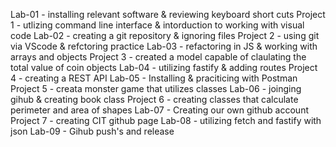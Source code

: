 Lab-01 - installing relevant software & reviewing keyboard short cuts
Project 1 - utlizing command line interface & intorduction to working with visual code
Lab-02 - creating a git repository & ignoring files
Project 2 - using git via VScode & refctoring practice
Lab-03 - refactoring in JS & working with arrays and objects
Project 3 - created a model capable of claulating the total value of coin objects
Lab-04 - utilizing fastify & adding routes 
Project 4 - creating a REST API
Lab-05 - Installing & praciticing with Postman
Project 5 - creata monster game that utilizes classes
Lab-06 - joinging gihub & creating book class
Project 6 - creating classes that calculate perimeter and area of shapes
Lab-07 - Creating our own github account
Project 7 - creating CIT github page
Lab-08 - utilizing fetch and fastify with json
Lab-09 - Gihub push's and release


